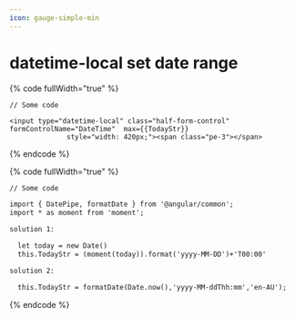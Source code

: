 ```yaml
---
icon: gauge-simple-min
---
```


# datetime-local set date range

{% code fullWidth="true" %}
```
// Some code

<input type="datetime-local" class="half-form-control" formControlName="DateTime"  max={{TodayStr}}
              style="width: 420px;"><span class="pe-3"></span>

```
{% endcode %}



{% code fullWidth="true" %}
```html
// Some code

import { DatePipe, formatDate } from '@angular/common';
import * as moment from 'moment';

solution 1:

  let today = new Date()
  this.TodayStr = (moment(today)).format('yyyy-MM-DD')+'T00:00'

solution 2:

  this.TodayStr = formatDate(Date.now(),'yyyy-MM-ddThh:mm','en-AU');
```
{% endcode %}

